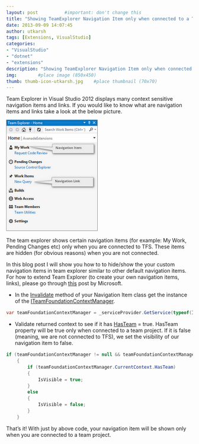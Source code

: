 ```yaml
---
layout: post          #important: don't change this
title: "Showing TeamExplorer Navigation Item only when connected to a Team Project"
date: 2013-09-09 14:07:45
author: utkarsh
tags: [Extensions, VisualStudio]
categories:
- "VisualStudio"
- "dotnet"
- "extensions"
description: "Showing TeamExplorer Navigation Item only when connected to a Team Project"
img:        #place image (850x450)
thumb: thumb-icon-utkarsh.jpg    #place thumbnail (70x70)
---
```

Team Explorer in Visual Studio 2012 displays many context sensitive navigation items and links. If you would like to know what are navigation items and links take a look at the below picture.

![image](/images/screenshots/utkarsh/2013_09_09_showing_teamexplorer_navigation_item_Image1.png)

The team explorer shows certain navigation items (for example: My Work, Pending Changes etc) only when you are connected to TFS. These items are hidden (for obvious reasons) when you are not connected. 

In this blog post I will show you how to to hide/show the your custom navigation items in team explorer similar to other default navigation items. For how to extend Team Explorer (to create your own navigation items, links), please go through [this](http://code.msdn.microsoft.com/vstudio/Extending-Explorer-in-9dccd594) post by Microsoft.

- In the [Invalidate](http://msdn.microsoft.com/en-IN/library/microsoft.teamfoundation.controls.iteamexplorernavigationitem.invalidate.aspx) method of your Navigation Item class get the instance of the [ITeamFoundationContextManager](http://msdn.microsoft.com/en-us/library/microsoft.teamfoundation.client.iteamfoundationcontextmanager.aspx).      

```cs
var teamFoundationContextManager = _serviceProvider.GetService(typeof(ITeamFoundationContextManager)) as ITeamFoundationContextManager;
```

- Validate returned context to see if it has [HasTeam](http://msdn.microsoft.com/en-IN/library/microsoft.teamfoundation.client.iteamfoundationcontext.hasteam.aspx) = true. HasTeam property will be true only when connected to a team project. If it is false (meaning, we are not connected to TFS), we set the visibility of our navigation item to false. 

```cs
if (teamFoundationContextManager != null && teamFoundationContextManager.CurrentContext != null)
    {
        if (teamFoundationContextManager.CurrentContext.HasTeam)
        {
            IsVisible = true;
        }
        else
        {
            IsVisible = false;
        }
    }
```

That’s it! With just by above code, your navigation item will be shown only when you are connected to a team project.